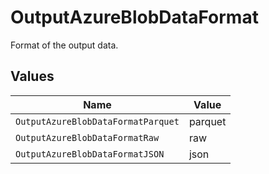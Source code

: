 # OutputAzureBlobDataFormat

Format of the output data.


## Values

| Name                               | Value                              |
| ---------------------------------- | ---------------------------------- |
| `OutputAzureBlobDataFormatParquet` | parquet                            |
| `OutputAzureBlobDataFormatRaw`     | raw                                |
| `OutputAzureBlobDataFormatJSON`    | json                               |